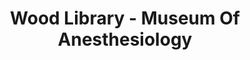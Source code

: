 ---
layout: repo
title: "Wood Library - Museum Of Anesthesiology"
id: 15675
permalink: repos/15675/
---